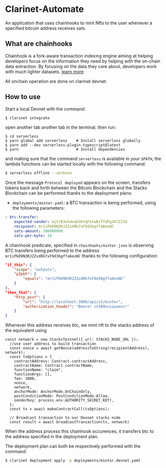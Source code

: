 # Clarinet-Automate
An application that uses chainhooks to mint Nfts to the user whenever a specified bitcoin address receives sats.

## What are chainhooks
Chainhook is a fork-aware transaction indexing engine aiming at helping developers focus on the information they need by helping with the on-chain data extraction. By focusing on the data they care about, developers work with much lighter datasets. <a href="https://docs.hiro.so/chainhooks/overview">learn more</a>

All onchain operation are done on clarinet devnet.

## How to use

Start a local Devnet with the command:

```bash
$ clarinet integrate

```
open another tab another tab in the terminal, then run:

```
$ cd serverless
$ yarn global add serverless    # Install serverless globally
$ yarn add --dev serverless-plugin-typescript@latest
$ yarn                          # Install dependencies

```

and making sure that the command `serverless` is available in your `$PATH`, the lambda functions can be started locally with the following command:

```bash
$ serverless offline --verbose

```

Once the message `Protocol deployed` appears on the screen, transfers tokens back and forth between the Bitcoin Blockchain and the Stacks Blockchain can be performed
thanks to the deployment plans:

- `deployments/minter.yaml`: a BTC transaction is being performed, using the following parameters:
```yaml
- btc-transfer:
    expected-sender: mjSrB3wS4xab3kYqFktwBzfTdPg367ZJ2d
    recipient: mr1iPkD9N3RJZZxXRk7xF9d36gffa6exNC
    sats-amount: 100000000
    sats-per-byte: 10

```
A chainhook predicate, specified in `chainhooks/minter.json` is observing BTC transfers being performed to the address `mr1iPkD9N3RJZZxXRk7xF9d36gffa6exNC` thanks to the following configuration:

```json
"if_this": {
    "scope": "outputs",
    "p2pkh": {
        "equals": "mr1iPkD9N3RJZZxXRk7xF9d36gffa6exNC"
    }
},
"then_that": {
    "http_post": {
        "url": "http://localhost:3000/api/v1/minter",
        "authorization_header": "Bearer cn389ncoiwuencr"
    }
}
```
Whenever this address receives btc, we mint nft to the stacks address of the equivalent using 

```
const network = new StacksTestnet({ url: STACKS_NODE_URL });
  //use user address to build transaction
  const nonce = await getNonce(addressToString(recipientAddress), network);
  const txOptions = {
    contractAddress: Contract.contractAddress,
    contractName: Contract.contractName,
    functionName: "claim",
    functionArgs: [],
    fee: 1000,
    nonce,
    network,
    anchorMode: AnchorMode.OnChainOnly,
    postConditionMode: PostConditionMode.Allow,
    senderKey: process.env.AUTHORITY_SECRET_KEY!,
  };
  const tx = await makeContractCall(txOptions);

  // Broadcast transaction to our Devnet stacks node
  const result = await broadcastTransaction(tx, network)

```
When the address process this chainhook occurences, it transfers btc to the address specified in the deployment plan.

The deployment plan can both be respectively performed with the command:

```bash
$ clarinet deployment apply -p deployments/minter.devnet.yaml
```
